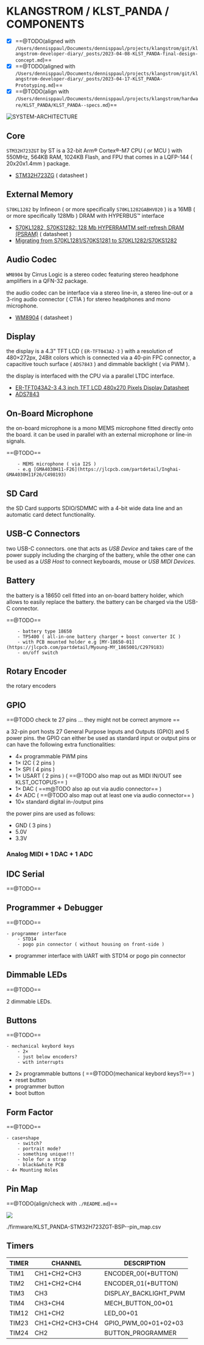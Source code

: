 # KLANGSTROM / KLST_PANDA / COMPONENTS

- [x] ==@TODO(aligned with `/Users/dennisppaul/Documents/dennisppaul/projects/klangstrom/git/klangstrom-developer-diary/_posts/2023-04-08-KLST_PANDA-final-design-concept.md`)==
- [x] ==@TODO(aligned with `/Users/dennisppaul/Documents/dennisppaul/projects/klangstrom/git/klangstrom-developer-diary/_posts/2023-04-17-KLST_PANDA-Prototyping.md`)==
- [x] ==@TODO(align with `/Users/dennisppaul/Documents/dennisppaul/projects/klangstrom/hardware/KLST_PANDA/KLST_PANDA--specs.md`)==

![SYSTEM-ARCHITECTURE](SYSTEM-ARCHITECTURE.png)

## Core

`‌STM32H723ZGT` by ST is a 32-bit Arm® Cortex®-M7 CPU ( or MCU ) with 550MHz, 564KB RAM, 1024KB Flash, and FPU that comes in a LQFP-144 ( 20x20x1.4mm ) package.

- [STM32H723ZG](https://www.st.com/resource/en/datasheet/stm32h723zg.pdf) ( datasheet )

## External Memory

`S70KL1282` by Infineon ( or more specifically `S70KL1282GABHV020` ) is a 16MB ( or more specifically 128Mb ) DRAM with HYPERBUS™ interface 

- [S70KL1282, S70KS1282: 128 Mb HYPERRAMTM self-refresh DRAM (PSRAM)](https://www.infineon.com/dgdl/Infineon-S70KL1282_S70KS1282_3.0_V_1.8_V_128_Mb_(16_MB)_HYPERBUS_INTERFACE_HYPERRAM_(SELF-REFRESH_DRAM)-DataSheet-v02_00-EN.pdf?fileId=8ac78c8c7d0d8da4017d0ee9315b7210) ( datasheet )
- [Migrating from S70KL1281/S70KS1281 to S70KL1282/S70KS1282](https://www.infineon.com/dgdl/Infineon-AN229785_-_Migrating_from_S70KL1281_S70KS1281_to_S70KL1282_S70KS1282-ApplicationNotes-v01_00-EN.pdf?fileId=8ac78c8c7e7124d1017eb8fba9bb258c)

## Audio Codec

`‌WM8904` by Cirrus Logic is a stereo codec featuring stereo headphone amplifiers in a QFN-32 package.

the audio codec can be interface via a stereo line-in, a stereo line-out or a 3-ring audio connector ( CTIA ) for stereo headphones and mono microphone.

- [WM8904](https://statics.cirrus.com/pubs/proDatasheet/WM8904_Rev4.1.pdf) ( datasheet )

## Display

the display is a 4.3" TFT LCD ( `ER-TFT043A2-3` ) with a resolution of 480×272px, 24Bit colors which is connected via a 40-pin FPC connector, a capacitive touch surface ( `ADS7843` ) and dimmable backlight ( via PWM ).

the display is interfaced with the CPU via a parallel LTDC interface.

- [ER-TFT043A2-3 4.3 inch TFT LCD 480x270 Pixels Display Datasheet](https://www.buydisplay.com/download/manual/ER-TFT043A2-3_Datasheet.pdf)
- [ADS7843](https://www.ti.com/product/ADS7843)

## On-Board Microphone

the on-board microphone is a mono MEMS microphone fitted directly onto the board. it can be used in parallel with an external microphone or line-in signals.

==@TODO==
```
    - MEMS microphone ( via I2S )
    - e.g [GMA4030H11-F26](https://jlcpcb.com/partdetail/Inghai-GMA4030H11F26/C498193)
```

## SD Card

the SD Card supports SDIO/SDMMC with a 4-bit wide data line and an automatic card detect functionality.

## USB-C Connectors

two USB-C connectors. one that acts as *USB Device* and takes care of the power supply including the charging of the battery, while the other one can be used as a *USB Host* to connect keyboards, mouse or *USB MIDI Devices*.

## Battery

the battery is a 18650 cell fitted into an on-board battery holder, which allows to easily replace the battery. the battery can be charged via the USB-C connector.

==@TODO==
```
    - battery type 18650
    - TP5400 ( all-in-one battery charger + boost converter IC )
    - with PCB mounted holder e.g [MY-18650-01](https://jlcpcb.com/partdetail/Myoung-MY_1865001/C2979183)
    - on/off switch
```

## Rotary Encoder

the rotary encoders 

## GPIO

==@TODO check te 27 pins … they might not be correct anymore ==

a 32-pin port hosts 27 General Purpose Inputs and Outputs (GPIO) and 5 power pins. the GPIO can either be used as standard input or output pins or can have the following extra functionalities:

- 4× programmable PWM pins
- 1× I2C ( 2 pins )
- 1× SPI ( 4 pins )
- 1× USART ( 2 pins ) ( ==@TODO also map out as MIDI IN/OUT see KLST_OCTOPUS== )
- 1× DAC ( ==m@TODO also ap out via audio connector== )
- 4× ADC ( ==@TODO also map out at least one via audio connector== )
- 10× standard digital in-/output pins

the power pins are used as follows:

- GND ( 3 pins )
- 5.0V
- 3.3V

### Analog MIDI + 1 DAC + 1 ADC

## IDC Serial

==@TODO==

## Programmer + Debugger

==@TODO==
```
- programmer interface
    - STD14
    - pogo pin connector ( without housing on front-side )
```

- programmer interface with UART with STD14 or pogo pin connector

## Dimmable LEDs

==@TODO==

2 dimmable LEDs.

## Buttons

==@TODO==
```
- mechanical keybord keys
    - 2×
    - just below encoders?
    - with interrupts
```

- 2× programmable buttons ( ==@TODO(mechanical keybord keys?)== )
- reset button
- programmer button
- boot button

## Form Factor

==@TODO==
```
- case+shape
    - switch?
    - portrait mode?
    - something unique!!!
    - hole for a strap
    - black&white PCB
- 4× Mounting Holes
```

## Pin Map

==@TODO(align/check with `./README.md`)==

![](./firmware/KLST_PANDA-STM32H723ZGT-BSP--pin_map.png)

./firmware/KLST_PANDA-STM32H723ZGT-BSP--pin_map.csv

## Timers

| TIMER | CHANNEL         | DESCRIPTION           |
|-------|-----------------|-----------------------|
| TIM1  | CH1+CH2+CH3     | ENCODER_00(+BUTTON)   |
| TIM2  | CH1+CH2+CH4     | ENCODER_01(+BUTTON)   |
| TIM3  | CH3             | DISPLAY_BACKLIGHT_PWM |
| TIM4  | CH3+CH4         | MECH_BUTTON_00*01     |
| TIM12 | CH1+CH2         | LED_00+01             |
| TIM23 | CH1+CH2+CH3+CH4 | GPIO_PWM_00+01+02+03  |
| TIM24 | CH2             | BUTTON_PROGRAMMER     |